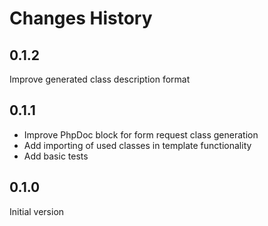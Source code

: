 # Changes History

0.1.2
-----
Improve generated class description format

0.1.1
-----
+ Improve PhpDoc block for form request class generation
+ Add importing of used classes in template functionality
+ Add basic tests 

0.1.0
-----
Initial version
